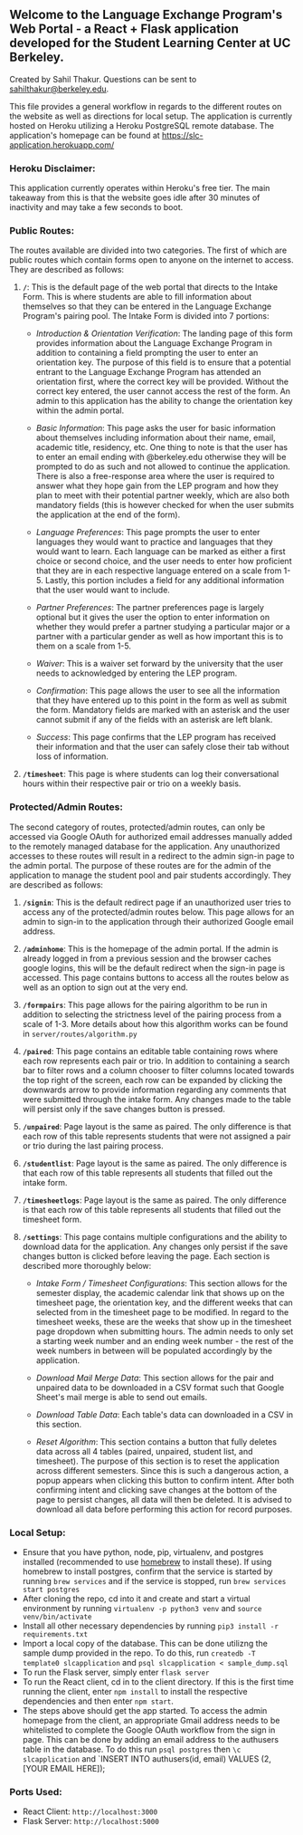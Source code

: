 ## Welcome to the Language Exchange Program's Web Portal - a React + Flask application developed for the Student Learning Center at UC Berkeley.
Created by Sahil Thakur. Questions can be sent to sahilthakur@berkeley.edu.

This file provides a general workflow in regards to the different routes on the website as well as directions for local setup. 
The application is currently hosted on Heroku utilizing a Heroku PostgreSQL remote database. The application's homepage can be found at https://slc-application.herokuapp.com/

### Heroku Disclaimer:
This application currently operates within Heroku's free tier. The main takeaway from this is that the website goes idle after 30 minutes of inactivity and may take a few seconds to boot.

### Public Routes:
The routes available are divided into two categories. The first of which are public routes which contain forms open to anyone on the internet to access. They are described as follows:

1.  **`/`**: This is the default page of the web portal that directs to the Intake Form. This is where students are able to fill information about themselves so that they can be entered in the Language Exchange Program's pairing pool. The Intake Form is divided into 7 portions: 

    - *Introduction & Orientation Verification*: The landing page of this form provides information about the Language Exchange Program in addition to containing a field prompting the user to enter an orientation key. The purpose of this field is to ensure that a potential entrant to the Language Exchange Program has attended an orientation first, where the correct key will be provided. Without the correct key entered, the user cannot access the rest of the form. An admin to this application has the ability to change the orientation key within the admin portal.
    
    - *Basic Information*: This page asks the user for basic information about themselves including information about their name, email, academic title, residency, etc. One thing to note is that the user has to enter an email ending with @berkeley.edu otherwise they will be prompted to do as such and not allowed to continue the application. There is also a free-response area where the user is required to answer what they hope gain from the LEP program and how they plan to meet with their potential partner weekly, which are also both mandatory fields (this is however checked for when the user submits the application at the end of the form). 
    
    - *Language Preferences*: This page prompts the user to enter languages they would want to practice and languages that they would want to learn. Each language can be marked as either a first choice or second choice, and the user needs to enter how proficient that they are in each respective language entered on a scale from 1-5. Lastly, this portion includes a field for any additional information that the user would want to include.
    
    - *Partner Preferences*: The partner preferences page is largely optional but it gives the user the option to enter information on whether they would prefer a partner studying a particular major or a partner with a particular gender as well as how important this is to them on a scale from 1-5. 
    
    - *Waiver*: This is a waiver set forward by the university that the user needs to acknowledged by entering the LEP program.
    
    - *Confirmation*: This page allows the user to see all the information that they have entered up to this point in the form as well as submit the form. Mandatory fields are marked with an asterisk and the user cannot submit if any of the fields with an asterisk are left blank. 
    
    - *Success*: This page confirms that the LEP program has received their information and that the user can safely close their tab without loss of information.

2.   **`/timesheet`**: This page is where students can log their conversational hours within their respective pair or trio on a weekly basis.

### Protected/Admin Routes:
The second category of routes, protected/admin routes, can only be accessed via Google OAuth for authorized email addresses manually added to the remotely managed database for the application. Any unauthorized accesses to these routes will result in a redirect to the admin sign-in page to the admin portal. The purpose of these routes are for the admin of the application to manage the student pool and pair students accordingly. They are described as follows:  

1.  **`/signin`**: This is the default redirect page if an unauthorized user tries to access any of the protected/admin routes below. This page allows for an admin to sign-in to the application through their authorized Google email address.

2.  **`/adminhome`**: This is the homepage of the admin portal. If the admin is already logged in from a previous session and the browser caches google logins, this will be the default redirect when the sign-in page is accessed. This page contains buttons to access all the routes below as well as an option to sign out at the very end.

3.  **`/formpairs`**: This page allows for the pairing algorithm to be run in addition to selecting the strictness level of the pairing process from a scale of 1-3. More details about how this algorithm works can be found in `server/routes/algorithm.py`

4.  **`/paired`**: This page contains an editable table containing rows where each row represents each pair or trio. In addition to containing a search bar to filter rows and a column chooser to filter columns located towards the top right of the screen, each row can be expanded by clicking the downwards arrow to provide information regarding any comments that were submitted through the intake form. Any changes made to the table will persist only if the save changes button is pressed.

5.  **`/unpaired`**: Page layout is the same as paired. The only difference is that each row of this table represents students that were not assigned a pair or trio during the last pairing process.

6.  **`/studentlist`**: Page layout is the same as paired. The only difference is that each row of this table represents all students that filled out the intake form.

7.  **`/timesheetlogs`**: Page layout is the same as paired. The only difference is that each row of this table represents all students that filled out the timesheet form.

8.  **`/settings`**: This page contains multiple configurations and the ability to download data for the application. Any changes only persist if the save changes button is clicked before leaving the page. Each section is described more thoroughly below:

    - *Intake Form / Timesheet Configurations*: This section allows for the semester display, the academic calendar link that shows up on the timesheet page, the orientation key, and the different weeks that can selected from in the timesheet page to be modified. In regard to the timesheet weeks, these are the weeks that show up in the timesheet page dropdown when submitting hours. The admin needs to only set a starting week number and an ending week number - the rest of the week numbers in between will be populated accordingly by the application.  
    
    - *Download Mail Merge Data*: This section allows for the pair and unpaired data to be downloaded in a CSV format such that Google Sheet's mail merge is able to send out emails.
    
    - *Download Table Data*: Each table's data can downloaded in a CSV in this section.
    
    - *Reset Algorithm*: This section contains a button that fully deletes data across all 4 tables (paired, unpaired, student list, and timesheet). The purpose of this section is to reset the application across different semesters. Since this is such a dangerous action, a popup appears when clicking this button to confirm intent. After both confirming intent and clicking save changes at the bottom of the page to persist changes, all data will then be deleted. It is advised to download all data before performing this action for record purposes.

### Local Setup:
- Ensure that you have python, node, pip, virtualenv, and postgres installed (recommended to use [homebrew](https://brew.sh/) to install these). If using homebrew to install postgres, confirm that the service is started by running `brew services` and if the service is stopped, run `brew services start postgres`
- After cloning the repo, cd into it and create and start a virtual environment by running `virtualenv -p python3 venv` and `source venv/bin/activate`
- Install all other necessary dependencies by running `pip3 install -r requirements.txt`
- Import a local copy of the database. This can be done utilizng the sample dump provided in the repo. To do this, run `createdb -T template0 slcapplication` and `psql slcapplication < sample_dump.sql`
- To run the Flask server, simply enter `flask server`
- To run the React client, cd in to the client directory. If this is the first time running the client, enter `npm install` to install the respective dependencies and then enter `npm start`. 
- The steps above should get the app started. To access the admin homepage from the client, an appropriate Gmail address needs to be whitelisted to complete the Google OAuth workflow from the sign in page. This can be done by adding an email address to the authusers table in the database. To do this run `psql postgres` then `\c slcapplication` and `INSERT INTO authusers(id, email) VALUES (2, [YOUR EMAIL HERE]);

### Ports Used:
- React Client: `http://localhost:3000`
- Flask Server: `http://localhost:5000`
  

